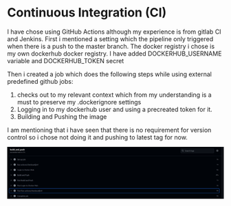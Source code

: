 # Continuous Integration (CI)

I have chose using GitHub Actions although my experience is from gitlab CI and Jenkins.
First i mentioned a setting which the pipeline only triggered when there is a push to the master branch.
The docker registry i chose is my own dockerhub docker registry.
I have added DOCKERHUB_USERNAME variable and DOCKERHUB_TOKEN secret

Then i created a job which does the following steps while using external predefined github jobs:
1. checks out to my relevant context which from my understanding is a must to preserve my .dockerignore settings
2. Logging in to my dockerhub user and using a precreated token for it.
3. Building and Pushing the image

I am mentioning that i have seen that there is no requirement for version control so i chose not doing it and pushing to latest tag for now.

![Alt text](Assets/successful-pipeline.png "Successful Pipeline")